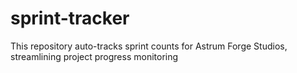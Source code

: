 # sprint-tracker
This repository auto-tracks sprint counts for Astrum Forge Studios, streamlining project progress monitoring
